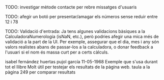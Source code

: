 TODO: investigar mètode contacte per rebre missatges d'usuaris

TODO: afegir un botó per presentar/amagar els números sense reduir entre 12 i 78

TODO: Validació d'entrada: Ja tens algunes validacions bàsiques a la CalculadoraNumerologia (isNaN, etc.), però podries afegir una mica més de validació a la part de la UI. Per exemple, assegurar que el dia, mes i any són valors realistes abans de passar-los a la calculadora, o donar feedback a l'usuari si el nom és massa curt per a certs càlculs.




isabel fernández huertas pujol garcía 
11-05-1968
Exemple que s'usa durant tot el llibre
Molt útil per testejar els resultats de la pàgina web.
taula a la pàgina 249 per comparar resultats
